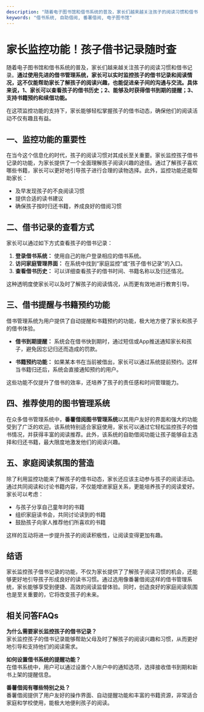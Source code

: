 ```yaml
---
description: "随着电子图书馆和借书系统的普及，家长们越来越关注孩子的阅读习惯和借书记录。**通过使用先进的借书管理系统，家长可以实时监控孩子的借书记录和阅读情况，这不仅能帮助家长了解孩子的阅读兴趣，也能促进亲子间的沟通与交流。具体来说，1、家长可以查看孩子的借书历史；2、能够及时获得借书到期的提醒；3、支持书籍预约和续借功能。**"
keywords: "借书系统, 自助借阅, 番薯借阅, 电子图书馆"
---
```

# 家长监控功能！孩子借书记录随时查

随着电子图书馆和借书系统的普及，家长们越来越关注孩子的阅读习惯和借书记录。**通过使用先进的借书管理系统，家长可以实时监控孩子的借书记录和阅读情况，这不仅能帮助家长了解孩子的阅读兴趣，也能促进亲子间的沟通与交流。具体来说，1、家长可以查看孩子的借书历史；2、能够及时获得借书到期的提醒；3、支持书籍预约和续借功能。**

在这项监控功能的支持下，家长能够轻松掌握孩子的借书动态，确保他们的阅读活动不仅有趣且有益。

## 一、监控功能的重要性

在当今这个信息化的时代，孩子的阅读习惯对其成长至关重要。家长监控孩子借书记录的功能，为家长提供了一个全面理解孩子阅读兴趣的途径。通过了解孩子喜欢哪些书籍，家长可以更好地引导孩子进行合理的读物选择。此外，监控功能还能帮助家长：

- 及早发现孩子的不良阅读习惯
- 提供合适的读书建议
- 确保孩子按时归还书籍，养成良好的借阅习惯

## 二、借书记录的查看方式

家长可以通过如下方式查看孩子的借书记录：

1. **登录借书系统：** 使用自己的账户登录相应的借书系统。
2. **访问家庭管理界面：** 在系统中找到“家庭监控”或“孩子借书记录”的入口。
3. **查看借书历史：** 可以详细查看孩子的借书时间、书籍名称以及归还情况。

这种透明度使家长可以及时了解孩子的阅读情况，从而更有效地进行教育引导。

## 三、借书提醒与书籍预约功能

借书管理系统为用户提供了自动提醒和书籍预约的功能，极大地方便了家长和孩子的借书体验。

- **借书到期提醒：** 系统会在借书快到期时，通过短信或App推送通知家长和孩子，避免因忘记归还而造成的罚款。
  
- **书籍预约功能：** 如果某本书在当前被借出，家长可以通过系统提前预约。这样当书籍归还后，系统会直接通知预约的用户。

这些功能不仅提升了借书的效率，还培养了孩子的责任感和时间管理能力。

## 四、推荐使用的图书管理系统

在众多借书管理系统中，**番薯借阅图书管理系统**以其用户友好的界面和强大的功能受到了广泛的欢迎。该系统特别适合家庭使用，家长可以通过它轻松监控孩子的借书情况，并获得丰富的阅读推荐。此外，该系统的自助借阅功能让孩子能够自主选择和归还书籍，最大限度地激发他们的阅读兴趣。

## 五、家庭阅读氛围的营造

除了利用监控功能来了解孩子的借书动态，家长还应该主动参与孩子的阅读活动。通过共同阅读和讨论书籍内容，不仅能增进家庭关系，更能培养孩子的阅读爱好。家长可以考虑：

- 与孩子分享自己童年时的书籍
- 组织家庭读书会，共同讨论读到的书籍
- 鼓励孩子向家人推荐他们所喜欢的书籍

这样的互动将进一步提升孩子的阅读积极性，让阅读变得更加有趣。

## 结语

家长监控孩子借书记录的功能，不仅为家长提供了了解孩子阅读习惯的机会，还能够更好地引导孩子形成良好的读书习惯。通过选用像番薯借阅这样的借书管理系统，家长能够享受到便捷、高效的阅读监督体验。同时，创造良好的家庭阅读氛围也是至关重要的，它将改变孩子的未来。

## 相关问答FAQs

**为什么需要家长监控孩子的借书记录？**  
家长监控孩子的借书记录能够帮助父母及时了解孩子的阅读兴趣和习惯，从而更好地引导和支持他们的阅读需求。

**如何设置借书系统的提醒功能？**  
在借书系统中，用户可以通过设置个人账户中的通知选项，选择接收借书到期和新书上架的提醒信息。

**番薯借阅有哪些特别之处？**  
番薯借阅提供了用户友好的操作界面、自动提醒功能和丰富的书籍资源，非常适合家庭和学校使用，能极大地便利孩子的阅读。
